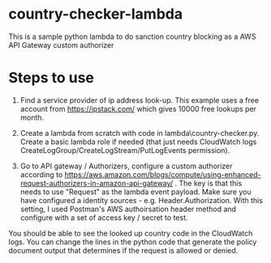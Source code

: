 # country-checker-lambda

This is a sample python lambda to do sanction country blocking as a AWS API Gateway custom authorizer

# Steps to use

1. Find a service provider of ip address look-up. This example uses a free account from https://ipstack.com/ which gives 10000 free lookups per month.

2. Create a lambda from scratch with code in lambda\country-checker.py. Create a basic lambda role if needed (that just needs CloudWatch logs CreateLogGroup/CreateLogStream/PutLogEvents permission).

3. Go to API gateway / Authorizers, configure a custom authorizer according to https://aws.amazon.com/blogs/compute/using-enhanced-request-authorizers-in-amazon-api-gateway/ . The key is that this needs to use "Request" as the lambda event payload. Make sure you have configured a identity sources - e.g. Header.Authorization. With this setting, I used Postman's AWS authoirsation header method and configure with a set of access key / secret to test.

You should be able to see the looked up country code in the CloudWatch logs. You can change the lines in the python code that generate the policy document output that determines if the request is allowed or denied.


